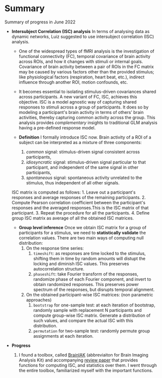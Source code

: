 Summary
===============================

Summary of progress in June 2022

- **Intersubject Correlation (ISC) analysis** In terms of analysing data as dynamic networks, Luiz suggested to use intersubject correlation (ISC) analysis. 
    - One of the widespread types of fMRI analysis is the investigation of functional connectivity (FC), temporal covariance of brain activity across ROIs, and how it changes with stimuli or internal goals. Covariance of brain activity between a pair of ROIs in the FC matrix may be caused by various factors other than the provided stimulus; like physiological factors (respiration, heart beat, etc.), indirect influence through another ROI, motion confounds, etc. 
    
    - It becomes essential to isolating stimulus-driven covariances shared across participants. A new variant of FC, ISC, achieves this objective. ISC is a model agnostic way of capturing shared responses to stimuli across a group of participants. It does so by modeling a participant's brain activity in terms of others' brain activities, thereby capturing common activity across the group. This analysis provides *complementary* insights to traditional GLM analysis having a pre-defined response model. 

    - **Definition** I formally introduce ISC now. Brain activity of a ROI of a subject can be interpreted as a mixture of three components:
        1. *common* signal: stimulus-driven signal consistent across participants,
        2. *idiosyncratic* signal: stimulus-driven signal particular to that participant, and independent of the same signal in other participants,
        3. *spontaneous* signal: spontaneous activity unrelated to the stimulus, thus independent of all other signals.
    
    ISC matrix is computed as follows:
        1. Leave out a participant's responses and average responses of the remaining participants.
        2. Compute Pearson correlation coefficient between the participant's responses and the averaged responses.This is the ISC matrix of that participant.
        3. Repeat the procedure for all the participants. 
        4. Define group ISC matrix as average of all the obtained ISC matrices.

    - **Group level inference** Once we obtain ISC matrix for a group of participants for a stimulus, we need to **statistically validate** the correlation values. There are two main ways of computing null distribution:
        1. On the response time series:
            1. `timeshift`: as responses are time locked to the stimulus, shifting them in time by random amounts will distupt the locking and diminish ISC values. This preserves autocorrelation structure.
            2. `phaseshift`:  take Fourier transform of the responses, randomize phase of each Fourier component, and invert to obtain randomized responses. This preserves power spectrum of the responses, but disrupts temporal alignment.
        2. On the obtained participant-wise ISC matrices: (non parametric approaches)
            1. `bootstrap` for one-sample test: at each iteration of bootstrap, randomly sample with replacement N participants and compute group-wise ISC matrix. Generate a distribution of such values, and compare the actual ISC with this distribution.
            2. `permutation` for two-sample test: randomly permute group assignments at each iteration.  

- **Progress** 
    1. I found a toolbox, called [BrainIAK](https://github.com/snastase/isc-tutorial) (abbreviaiton for Brain Imaging Analysis Kit) and accompanying [review paper](https://academic.oup.com/scan/article/14/6/667/5489905) that provides functions for computing ISC, and statistics over them. I went through the entire toolbox, familiarized myself with the important functions.